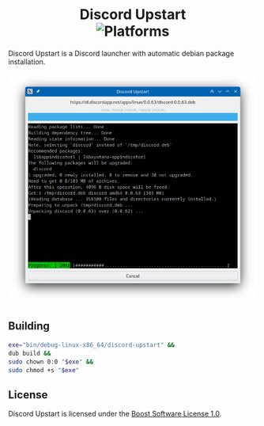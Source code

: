 <div align="center">

Discord Upstart  
![Platforms](https://img.shields.io/badge/platforms-linux-blue)
========
</div>

Discord Upstart is a Discord launcher with automatic debian package installation.

![Screenshot](screenshot.png)

Building
--------

```sh
exe="bin/debug-linux-x86_64/discord-upstart" &&
dub build &&
sudo chown 0:0 "$exe" &&
sudo chmod +s "$exe"
```

License
-------
Discord Upstart is licensed under the [Boost Software License 1.0](LICENSE_1_0.txt).

